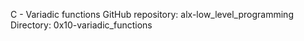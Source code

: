 C - Variadic functions
GitHub repository: alx-low_level_programming
Directory: 0x10-variadic_functions

